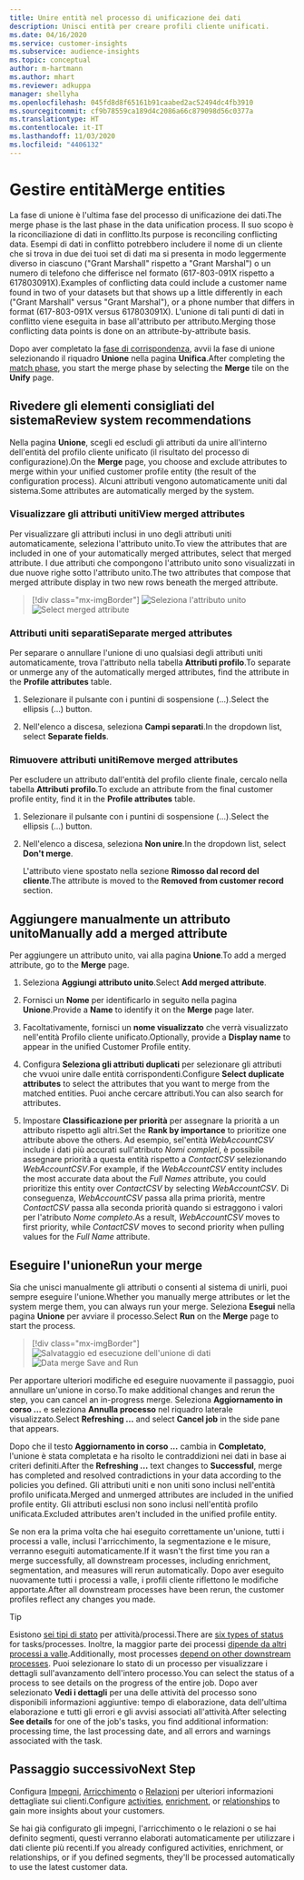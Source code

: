 ```yaml
---
title: Unire entità nel processo di unificazione dei dati
description: Unisci entità per creare profili cliente unificati.
ms.date: 04/16/2020
ms.service: customer-insights
ms.subservice: audience-insights
ms.topic: conceptual
author: m-hartmann
ms.author: mhart
ms.reviewer: adkuppa
manager: shellyha
ms.openlocfilehash: 045fd8d8f65161b91caabed2ac52494dc4fb3910
ms.sourcegitcommit: cf9b78559ca189d4c2086a66c879098d56c0377a
ms.translationtype: HT
ms.contentlocale: it-IT
ms.lasthandoff: 11/03/2020
ms.locfileid: "4406132"
---
```

# <a name="merge-entities"></a><span data-ttu-id="fa369-103">Gestire entità</span><span class="sxs-lookup"><span data-stu-id="fa369-103">Merge entities</span></span>

<span data-ttu-id="fa369-104">La fase di unione è l'ultima fase del processo di unificazione dei dati.</span><span class="sxs-lookup"><span data-stu-id="fa369-104">The merge phase is the last phase in the data unification process.</span></span> <span data-ttu-id="fa369-105">Il suo scopo è la riconciliazione di dati in conflitto.</span><span class="sxs-lookup"><span data-stu-id="fa369-105">Its purpose is reconciling conflicting data.</span></span> <span data-ttu-id="fa369-106">Esempi di dati in conflitto potrebbero includere il nome di un cliente che si trova in due dei tuoi set di dati ma si presenta in modo leggermente diverso in ciascuno ("Grant Marshall" rispetto a "Grant Marshal") o un numero di telefono che differisce nel formato (617-803-091X rispetto a 617803091X).</span><span class="sxs-lookup"><span data-stu-id="fa369-106">Examples of conflicting data could include a customer name found in two of your datasets but that shows up a little differently in each ("Grant Marshall" versus "Grant Marshal"), or a phone number that differs in format (617-803-091X versus 617803091X).</span></span> <span data-ttu-id="fa369-107">L'unione di tali punti di dati in conflitto viene eseguita in base all'attributo per attributo.</span><span class="sxs-lookup"><span data-stu-id="fa369-107">Merging those conflicting data points is done on an attribute-by-attribute basis.</span></span>

<span data-ttu-id="fa369-108">Dopo aver completato la [fase di corrispondenza](match-entities.md), avvii la fase di unione selezionando il riquadro **Unione** nella pagina **Unifica**.</span><span class="sxs-lookup"><span data-stu-id="fa369-108">After completing the [match phase](match-entities.md), you start the merge phase by selecting the **Merge** tile on the **Unify** page.</span></span>

## <a name="review-system-recommendations"></a><span data-ttu-id="fa369-109">Rivedere gli elementi consigliati del sistema</span><span class="sxs-lookup"><span data-stu-id="fa369-109">Review system recommendations</span></span>

<span data-ttu-id="fa369-110">Nella pagina **Unione**, scegli ed escludi gli attributi da unire all'interno dell'entità del profilo cliente unificato (il risultato del processo di configurazione).</span><span class="sxs-lookup"><span data-stu-id="fa369-110">On the **Merge** page, you choose and exclude attributes to merge within your unified customer profile entity (the result of the configuration process).</span></span> <span data-ttu-id="fa369-111">Alcuni attributi vengono automaticamente uniti dal sistema.</span><span class="sxs-lookup"><span data-stu-id="fa369-111">Some attributes are automatically merged by the system.</span></span>

### <a name="view-merged-attributes"></a><span data-ttu-id="fa369-112">Visualizzare gli attributi uniti</span><span class="sxs-lookup"><span data-stu-id="fa369-112">View merged attributes</span></span>

<span data-ttu-id="fa369-113">Per visualizzare gli attributi inclusi in uno degli attributi uniti automaticamente, seleziona l'attributo unito.</span><span class="sxs-lookup"><span data-stu-id="fa369-113">To view the attributes that are included in one of your automatically merged attributes, select that merged attribute.</span></span> <span data-ttu-id="fa369-114">I due attributi che compongono l'attributo unito sono visualizzati in due nuove righe sotto l'attributo unito.</span><span class="sxs-lookup"><span data-stu-id="fa369-114">The two attributes that compose that merged attribute display in two new rows beneath the merged attribute.</span></span>

> [!div class="mx-imgBorder"]
> <span data-ttu-id="fa369-115">![Seleziona l'attributo unito](media/configure-data-merge-profile-attributes.png "Seleziona l'attributo unito")</span><span class="sxs-lookup"><span data-stu-id="fa369-115">![Select merged attribute](media/configure-data-merge-profile-attributes.png "Select merged attribute")</span></span>

### <a name="separate-merged-attributes"></a><span data-ttu-id="fa369-116">Attributi uniti separati</span><span class="sxs-lookup"><span data-stu-id="fa369-116">Separate merged attributes</span></span>

<span data-ttu-id="fa369-117">Per separare o annullare l'unione di uno qualsiasi degli attributi uniti automaticamente, trova l'attributo nella tabella **Attributi profilo**.</span><span class="sxs-lookup"><span data-stu-id="fa369-117">To separate or unmerge any of the automatically merged attributes, find the attribute in the **Profile attributes** table.</span></span>

1. <span data-ttu-id="fa369-118">Selezionare il pulsante con i puntini di sospensione (...).</span><span class="sxs-lookup"><span data-stu-id="fa369-118">Select the ellipsis (...) button.</span></span>
  
2. <span data-ttu-id="fa369-119">Nell'elenco a discesa, seleziona **Campi separati**.</span><span class="sxs-lookup"><span data-stu-id="fa369-119">In the dropdown list, select **Separate fields**.</span></span>

### <a name="remove-merged-attributes"></a><span data-ttu-id="fa369-120">Rimuovere attributi uniti</span><span class="sxs-lookup"><span data-stu-id="fa369-120">Remove merged attributes</span></span>

<span data-ttu-id="fa369-121">Per escludere un attributo dall'entità del profilo cliente finale, cercalo nella tabella **Attributi profilo**.</span><span class="sxs-lookup"><span data-stu-id="fa369-121">To exclude an attribute from the final customer profile entity, find it in the **Profile attributes** table.</span></span>

1. <span data-ttu-id="fa369-122">Selezionare il pulsante con i puntini di sospensione (...).</span><span class="sxs-lookup"><span data-stu-id="fa369-122">Select the ellipsis (...) button.</span></span>
  
2. <span data-ttu-id="fa369-123">Nell'elenco a discesa, seleziona **Non unire**.</span><span class="sxs-lookup"><span data-stu-id="fa369-123">In the dropdown list, select **Don't merge**.</span></span>

   <span data-ttu-id="fa369-124">L'attributo viene spostato nella sezione **Rimosso dal record del cliente**.</span><span class="sxs-lookup"><span data-stu-id="fa369-124">The attribute is moved to the **Removed from customer record** section.</span></span>

## <a name="manually-add-a-merged-attribute"></a><span data-ttu-id="fa369-125">Aggiungere manualmente un attributo unito</span><span class="sxs-lookup"><span data-stu-id="fa369-125">Manually add a merged attribute</span></span>

<span data-ttu-id="fa369-126">Per aggiungere un attributo unito, vai alla pagina **Unione**.</span><span class="sxs-lookup"><span data-stu-id="fa369-126">To add a merged attribute, go to the **Merge** page.</span></span>

1. <span data-ttu-id="fa369-127">Seleziona **Aggiungi attributo unito**.</span><span class="sxs-lookup"><span data-stu-id="fa369-127">Select **Add merged attribute**.</span></span>

2. <span data-ttu-id="fa369-128">Fornisci un **Nome** per identificarlo in seguito nella pagina **Unione**.</span><span class="sxs-lookup"><span data-stu-id="fa369-128">Provide a **Name** to identify it on the **Merge** page later.</span></span>

3. <span data-ttu-id="fa369-129">Facoltativamente, fornisci un **nome visualizzato** che verrà visualizzato nell'entità Profilo cliente unificato.</span><span class="sxs-lookup"><span data-stu-id="fa369-129">Optionally, provide a **Display name** to appear in the unified Customer Profile entity.</span></span>

4. <span data-ttu-id="fa369-130">Configura **Seleziona gli attributi duplicati** per selezionare gli attributi che vvuoi unire dalle entità corrispondenti.</span><span class="sxs-lookup"><span data-stu-id="fa369-130">Configure **Select duplicate attributes** to select the attributes that you want to merge from the matched entities.</span></span> <span data-ttu-id="fa369-131">Puoi anche cercare attributi.</span><span class="sxs-lookup"><span data-stu-id="fa369-131">You can also search for attributes.</span></span>

5. <span data-ttu-id="fa369-132">Impostare **Classificazione per priorità** per assegnare la priorità a un attributo rispetto agli altri.</span><span class="sxs-lookup"><span data-stu-id="fa369-132">Set the **Rank by importance** to prioritize one attribute above the others.</span></span> <span data-ttu-id="fa369-133">Ad esempio, sel'entità *WebAccountCSV* include i dati più accurati sull'atributo *Nomi completi*, è possibile assegnare priorità a questa entità rispetto a *ContactCSV* selezionando *WebAccountCSV*.</span><span class="sxs-lookup"><span data-stu-id="fa369-133">For example, if the *WebAccountCSV* entity includes the most accurate data about the *Full Names* attribute, you could prioritize this entity over *ContactCSV* by selecting *WebAccountCSV*.</span></span> <span data-ttu-id="fa369-134">Di conseguenza, *WebAccountCSV* passa alla prima priorità, mentre *ContactCSV* passa alla seconda priorità quando si estraggono i valori per l'atributo *Nome completo*.</span><span class="sxs-lookup"><span data-stu-id="fa369-134">As a result, *WebAccountCSV* moves to first priority, while *ContactCSV* moves to second priority when pulling values for the *Full Name* attribute.</span></span>

## <a name="run-your-merge"></a><span data-ttu-id="fa369-135">Eseguire l'unione</span><span class="sxs-lookup"><span data-stu-id="fa369-135">Run your merge</span></span>

<span data-ttu-id="fa369-136">Sia che unisci manualmente gli attributi o consenti al sistema di unirli, puoi sempre eseguire l'unione.</span><span class="sxs-lookup"><span data-stu-id="fa369-136">Whether you manually merge attributes or let the system merge them, you can always run your merge.</span></span> <span data-ttu-id="fa369-137">Seleziona **Esegui** nella pagina **Unione** per avviare il processo.</span><span class="sxs-lookup"><span data-stu-id="fa369-137">Select **Run** on the **Merge** page to start the process.</span></span>

> [!div class="mx-imgBorder"]
> <span data-ttu-id="fa369-138">![Salvataggio ed esecuzione dell'unione di dati](media/configure-data-merge-save-run.png "Salvataggio ed esecuzione dell'unione di dati")</span><span class="sxs-lookup"><span data-stu-id="fa369-138">![Data merge Save and Run](media/configure-data-merge-save-run.png "Data merge Save and Run")</span></span>

<span data-ttu-id="fa369-139">Per apportare ulteriori modifiche ed eseguire nuovamente il passaggio, puoi annullare un'unione in corso.</span><span class="sxs-lookup"><span data-stu-id="fa369-139">To make additional changes and rerun the step, you can cancel an in-progress merge.</span></span> <span data-ttu-id="fa369-140">Seleziona **Aggiornamento in corso ...** e seleziona **Annulla processo** nel riquadro laterale visualizzato.</span><span class="sxs-lookup"><span data-stu-id="fa369-140">Select **Refreshing ...** and select **Cancel job**  in the side pane that appears.</span></span>

<span data-ttu-id="fa369-141">Dopo che il testo **Aggiornamento in corso ...** cambia in **Completato**, l'unione è stata completata e ha risolto le contraddizioni nei dati in base ai criteri definiti.</span><span class="sxs-lookup"><span data-stu-id="fa369-141">After the **Refreshing ...** text changes to **Successful**, merge has completed and resolved contradictions in your data according to the policies you defined.</span></span> <span data-ttu-id="fa369-142">Gli attributi uniti e non uniti sono inclusi nell'entità profilo unificata.</span><span class="sxs-lookup"><span data-stu-id="fa369-142">Merged and unmerged attributes are included in the unified profile entity.</span></span> <span data-ttu-id="fa369-143">Gli attributi esclusi non sono inclusi nell'entità profilo unificata.</span><span class="sxs-lookup"><span data-stu-id="fa369-143">Excluded attributes aren't included in the unified profile entity.</span></span>

<span data-ttu-id="fa369-144">Se non era la prima volta che hai eseguito correttamente un'unione, tutti i processi a valle, inclusi l'arricchimento, la segmentazione e le misure, verranno eseguiti automaticamente.</span><span class="sxs-lookup"><span data-stu-id="fa369-144">If it wasn't the first time you ran a merge successfully, all downstream processes, including enrichment, segmentation, and measures will rerun automatically.</span></span> <span data-ttu-id="fa369-145">Dopo aver eseguito nuovamente tutti i processi a valle, i profili cliente riflettono le modifiche apportate.</span><span class="sxs-lookup"><span data-stu-id="fa369-145">After all downstream processes have been rerun, the customer profiles reflect any changes you made.</span></span>

> [!TIP]
> <span data-ttu-id="fa369-146">Esistono [sei tipi di stato](system.md#status-types) per attività/processi.</span><span class="sxs-lookup"><span data-stu-id="fa369-146">There are [six types of status](system.md#status-types) for tasks/processes.</span></span> <span data-ttu-id="fa369-147">Inoltre, la maggior parte dei processi [dipende da altri processi a valle](system.md#refresh-policies).</span><span class="sxs-lookup"><span data-stu-id="fa369-147">Additionally, most processes [depend on other downstream processes](system.md#refresh-policies).</span></span> <span data-ttu-id="fa369-148">Puoi selezionare lo stato di un processo per visualizzare i dettagli sull'avanzamento dell'intero processo.</span><span class="sxs-lookup"><span data-stu-id="fa369-148">You can select the status of a process to see details on the progress of the entire job.</span></span> <span data-ttu-id="fa369-149">Dopo aver selezionato **Vedi i dettagli** per una delle attività del processo sono disponibili informazioni aggiuntive: tempo di elaborazione, data dell'ultima elaborazione e tutti gli errori e gli avvisi associati all'attività.</span><span class="sxs-lookup"><span data-stu-id="fa369-149">After selecting **See details** for one of the job's tasks, you find additional information: processing time, the last processing date, and all errors and warnings associated with the task.</span></span>

## <a name="next-step"></a><span data-ttu-id="fa369-150">Passaggio successivo</span><span class="sxs-lookup"><span data-stu-id="fa369-150">Next Step</span></span>

<span data-ttu-id="fa369-151">Configura [Impegni](activities.md), [Arricchimento](enrichment-microsoft-graph.md) o [Relazioni](relationships.md) per ulteriori informazioni dettagliate sui clienti.</span><span class="sxs-lookup"><span data-stu-id="fa369-151">Configure [activities](activities.md), [enrichment](enrichment-microsoft-graph.md), or [relationships](relationships.md) to gain more insights about your customers.</span></span>

<span data-ttu-id="fa369-152">Se hai già configurato gli impegni, l'arricchimento o le relazioni o se hai definito segmenti, questi verranno elaborati automaticamente per utilizzare i dati cliente più recenti.</span><span class="sxs-lookup"><span data-stu-id="fa369-152">If you already configured activities, enrichment, or relationships, or if you defined segments, they'll be processed automatically to use the latest customer data.</span></span>


